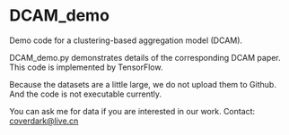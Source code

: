 # DCAM_demo
Demo code for a clustering-based aggregation model (DCAM).

DCAM_demo.py demonstrates details of the corresponding DCAM paper.
This code is implemented by TensorFlow.

Because the datasets are a little large, we do not upload them to Github.
And the code is not executable currently.

You can ask me for data if you are interested in our work.
Contact: coverdark@live.cn
